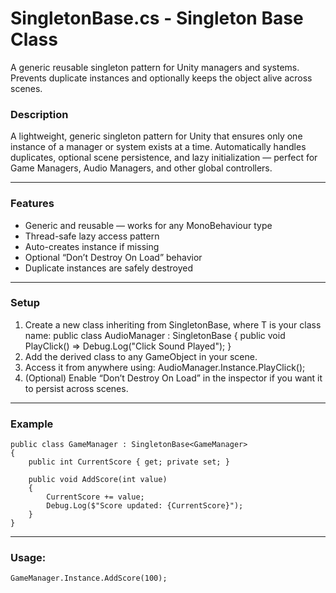 # SingletonBase.cs - Singleton Base Class
A generic reusable singleton pattern for Unity managers and systems. Prevents duplicate instances and optionally keeps the object alive across scenes.



### Description
A lightweight, generic singleton pattern for Unity that ensures only one instance of a manager or system exists at a time.
Automatically handles duplicates, optional scene persistence, and lazy initialization — perfect for Game Managers, Audio Managers, and other global controllers.

---

### Features
- Generic and reusable — works for any MonoBehaviour type
- Thread-safe lazy access pattern
- Auto-creates instance if missing
- Optional “Don’t Destroy On Load” behavior
- Duplicate instances are safely destroyed

---

### Setup

1. Create a new class inheriting from SingletonBase<T>, where T is your class name:
	public class AudioManager : SingletonBase<AudioManager>
	{
	    public void PlayClick() => Debug.Log("Click Sound Played");
	}
2. Add the derived class to any GameObject in your scene.
3. Access it from anywhere using:
	AudioManager.Instance.PlayClick();
4. (Optional) Enable “Don’t Destroy On Load” in the inspector if you want it to persist across scenes.

---

### Example
	public class GameManager : SingletonBase<GameManager>
	{
	    public int CurrentScore { get; private set; }
	
	    public void AddScore(int value)
	    {
	        CurrentScore += value;
	        Debug.Log($"Score updated: {CurrentScore}");
	    }
	}

---

### Usage:
	
	GameManager.Instance.AddScore(100);
